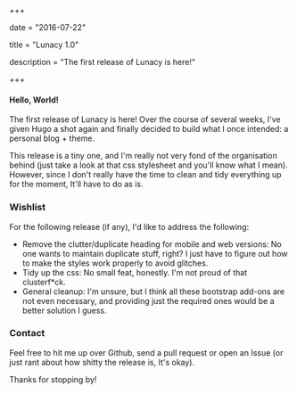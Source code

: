 +++

date = "2016-07-22"

title = "Lunacy 1.0"

description = "The first release of Lunacy is here!"

+++

#### Hello, World!

The first release of Lunacy is here! Over the course of several weeks, I've given Hugo a shot again and finally decided to build what I once intended: a personal blog + theme.

This release is a tiny one, and I'm really not very fond of the organisation behind (just take a look at that css stylesheet and you'll know what I mean). However, since I don't really have the time to clean and tidy everything up for the moment, It'll have to do as is.

### Wishlist

For the following release (if any), I'd like to address the following:

- Remove the clutter/duplicate heading for mobile and web versions: No one wants to maintain duplicate stuff, right? I just have to figure out how to make the styles work properly to avoid glitches.
- Tidy up the css: No small feat, honestly. I'm not proud of that clusterf*ck.
- General cleanup: I'm unsure, but I think all these bootstrap add-ons are not even necessary, and providing just the required ones would be a better solution I guess.

### Contact

Feel free to hit me up over Github, send a pull request or open an Issue (or just rant about how shitty the release is, It's okay).

Thanks for stopping by!